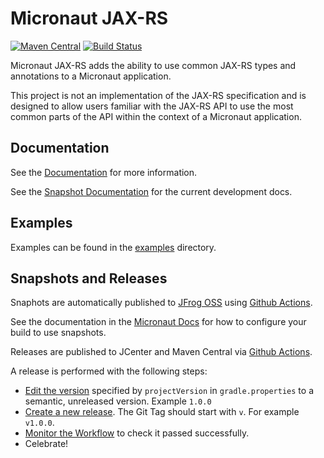 # Micronaut JAX-RS

[![Maven Central](https://img.shields.io/maven-central/v/io.micronaut.jaxrs/micronaut-jaxrs-server.svg?label=Maven%20Central)](https://search.maven.org/search?q=g:%22io.micronaut.jaxrs%22%20AND%20a:%22micronaut-jaxrs-server%22)
[![Build Status](https://github.com/micronaut-projects/micronaut-jaxrs/workflows/Java%20CI/badge.svg)](https://github.com/micronaut-projects/micronaut-jaxrs/actions)

Micronaut JAX-RS adds the ability to use common JAX-RS types and annotations to a Micronaut application.

This project is not an implementation of the JAX-RS specification and is designed to allow users familiar with the JAX-RS API to use the most common parts of the API within the context of a Micronaut application. 

## Documentation

See the [Documentation](https://micronaut-projects.github.io/micronaut-jaxrs/latest/guide/) for more information. 

See the [Snapshot Documentation](https://micronaut-projects.github.io/micronaut-jaxrs/snapshot/guide/) for the current development docs.

## Examples

Examples can be found in the [examples](https://github.com/micronaut-projects/micronaut-jaxrs/tree/master/examples) directory.

## Snapshots and Releases

Snaphots are automatically published to [JFrog OSS](https://oss.jfrog.org/artifactory/oss-snapshot-local/) using [Github Actions](https://github.com/micronaut-projects/micronaut-jaxrs/actions).

See the documentation in the [Micronaut Docs](https://docs.micronaut.io/latest/guide/index.html#usingsnapshots) for how to configure your build to use snapshots.

Releases are published to JCenter and Maven Central via [Github Actions](https://github.com/micronaut-projects/micronaut-jaxrs/actions).

A release is performed with the following steps:

* [Edit the version](https://github.com/micronaut-projects/micronaut-jaxrs/edit/master/gradle.properties) specified by `projectVersion` in `gradle.properties` to a semantic, unreleased version. Example `1.0.0`
* [Create a new release](https://github.com/micronaut-projects/micronaut-jaxrs/releases/new). The Git Tag should start with `v`. For example `v1.0.0`.
* [Monitor the Workflow](https://github.com/micronaut-projects/micronaut-jaxrs/actions?query=workflow%3ARelease) to check it passed successfully.
* Celebrate!

